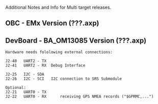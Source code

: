 Additional Notes and Info for Multi target releases.

OBC - EMx Version (???.axp)
---------------------------


DevBoard - BA_OM13085 Version (???.axp)
---------------------------------------
	Hardware needs fololowing external connections:

	J2-40	UART2 - TX
	J2-41   UART2 - RX	Debug Interface
  
  	J2-25   I2C - SDA
  	J2-26   I2C - SCI 	I2C connection to SRS Submodule
  
  	Optional:
  	J2-21   UART0 - TX
  	J2-22   UART0 - RX  	receiving GPS NMEA records ("$GPRMC,...")
  
  
